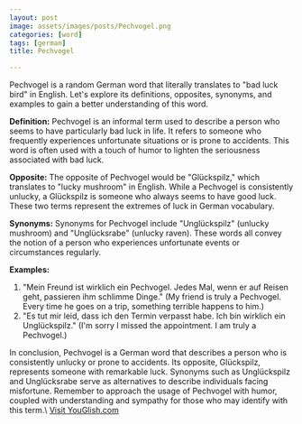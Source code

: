 ```yaml
---
layout: post
image: assets/images/posts/Pechvogel.png
categories: [word]
tags: [german]
title: Pechvogel

---
```


Pechvogel is a random German word that literally translates to "bad luck bird" in English. Let's explore its definitions, opposites, synonyms, and examples to gain a better understanding of this word.

**Definition:**
Pechvogel is an informal term used to describe a person who seems to have particularly bad luck in life. It refers to someone who frequently experiences unfortunate situations or is prone to accidents. This word is often used with a touch of humor to lighten the seriousness associated with bad luck.

**Opposite:**
The opposite of Pechvogel would be "Glückspilz," which translates to "lucky mushroom" in English. While a Pechvogel is consistently unlucky, a Glückspilz is someone who always seems to have good luck. These two terms represent the extremes of luck in German vocabulary.

**Synonyms:**
Synonyms for Pechvogel include "Unglückspilz" (unlucky mushroom) and "Unglücksrabe" (unlucky raven). These words all convey the notion of a person who experiences unfortunate events or circumstances regularly.

**Examples:**
1. "Mein Freund ist wirklich ein Pechvogel. Jedes Mal, wenn er auf Reisen geht, passieren ihm schlimme Dinge." (My friend is truly a Pechvogel. Every time he goes on a trip, something terrible happens to him.)
2. "Es tut mir leid, dass ich den Termin verpasst habe. Ich bin wirklich ein Unglückspilz." (I'm sorry I missed the appointment. I am truly a Pechvogel.)

In conclusion, Pechvogel is a German word that describes a person who is consistently unlucky or prone to accidents. Its opposite, Glückspilz, represents someone with remarkable luck. Synonyms such as Unglückspilz and Unglücksrabe serve as alternatives to describe individuals facing misfortune. Remember to approach the usage of Pechvogel with humor, coupled with understanding and sympathy for those who may identify with this term.\ <a id="yg-widget-0" class="youglish-widget" data-query="Pechvogel" data-lang="german" data-components="8412" data-auto-start="0" data-bkg-color="theme_light" data-title="How%20to%20pronounce%20Pechvogel%20in%20German"  rel="nofollow" href="https://youglish.com">Visit YouGlish.com</a><script async src="https://youglish.com/public/emb/widget.js" charset="utf-8"></script>